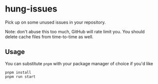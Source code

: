 # hung-issues

Pick up on some unused issues in your repository.

Note: don't abuse this too much, GitHub will rate limit you. You should delete cache files from time-to-time as well.

## Usage

You can substitute `pnpm` with your package manager of choice if you'd like

```
pnpm install
pnpm run start
```